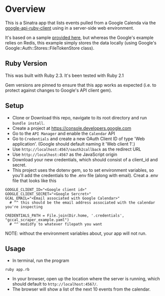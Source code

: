 # Overview

This is a Sinatra app that lists events pulled from a Google Calenda via the 
[google-api-ruby-client](https://github.com/google/google-api-ruby-client)
using in a server-side web environment.

It's based on a sample 
[provided here](https://github.com/google/google-api-ruby-client/tree/master/samples/web),
but whereas the Google's example relies on Redis, this example simply stores the data locally
(using Google's Google::Auth::Stores::FileTokenStore class).

## Ruby Version

This was built with Ruby 2.3. It's been tested with Ruby 2.1

Gem versions are pinned to ensure that this app works as expected (i.e. to protect against
changes to Google's API client gem).

## Setup

* Clone or Download this repo, navigate to its root directory and run `bundle install`.
* Create a project at https://console.developers.google.com
* Go to the `API Manager` and enable the `Calendar` API
* Go to `Credentials` and create a new OAuth Client ID of type 
'Web application'. (Google should default naming it 'Web client 1'.)
* Use `http://localhost:4567/oauth2callback` as the redirect URL
* Use `http://localhost:4567` as the JavaScript origin
* Download your new credentials, which should consist of a client_id and secret.
* This project uses the dotenv gem, so to set environment variables, so you'll
add the credentials to the .env file (along with email).  Creat a .env file that looks like this

```
GOOGLE_CLIENT_ID="<Google client id>"   
GOOGLE_CLIENT_SECRET="<Google Sercret>" 
GCAL_EMAIL="<Email associated with Google Calendar>"
  # ^^ this should be the email address associated with the calendar you're inspecting

CREDENTIALS_PATH = File.join(Dir.home, '.credentials', "gccal_scraper_example.yaml")
  # ^^ modidfy to whatever filepath you want
```
NOTE: without the environment variables about, your app will not run.



## Usage
* In terminal, run the program

```
ruby app.rb
```

* In your browser, open up the location where the server is running, which 
should default to `http://localhost:4567/`.
* The browser will show a list of the next 10 events from the calendar. 
